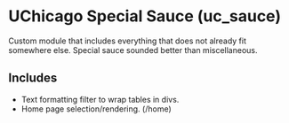 # UChicago Special Sauce (uc_sauce)

Custom module that includes everything that does not already fit somewhere else.  Special sauce sounded better than miscellaneous.

## Includes
* Text formatting filter to wrap tables in divs.
* Home page selection/rendering. (/home)
